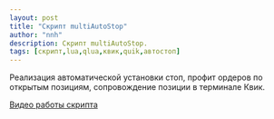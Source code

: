 ```yaml
---
layout: post
title: "Скрипт multiAutoStop"
author: "nnh"
description: Скрипт multiAutoStop.
tags: [скрипт,lua,qlua,квик,quik,автостоп]
---
```


Реализация автоматической установки стоп, профит ордеров по открытым позициям, сопровождение позиции в терминале Квик.

[Видео работы скрипта](https://www.youtube.com/watch?v=RmSxmCza0rE)